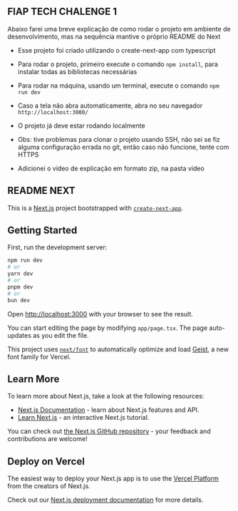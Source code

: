 ## FIAP TECH CHALENGE 1

Abaixo farei uma breve explicação de como rodar o projeto em ambiente de desenvolvimento, mas na sequência mantive o próprio README do Next

- Esse projeto foi criado utilizando o create-next-app com typescript
- Para rodar o projeto, primeiro execute o comando `npm install`, para instalar todas as bibliotecas necessárias
- Para rodar na máquina, usando um terminal, execute o comando `npm run dev`
- Caso a tela não abra automaticamente, abra no seu navegador `http://localhost:3000/`
- O projeto já deve estar rodando localmente

- Obs: tive problemas para clonar o projeto usando SSH, não sei se fiz alguma configuração errada no git, então caso não funcione, tente com HTTPS
- Adicionei o vídeo de explicação em formato zip, na pasta video

## README NEXT

This is a [Next.js](https://nextjs.org) project bootstrapped with [`create-next-app`](https://nextjs.org/docs/app/api-reference/cli/create-next-app).

## Getting Started

First, run the development server:

```bash
npm run dev
# or
yarn dev
# or
pnpm dev
# or
bun dev
```

Open [http://localhost:3000](http://localhost:3000) with your browser to see the result.

You can start editing the page by modifying `app/page.tsx`. The page auto-updates as you edit the file.

This project uses [`next/font`](https://nextjs.org/docs/app/building-your-application/optimizing/fonts) to automatically optimize and load [Geist](https://vercel.com/font), a new font family for Vercel.

## Learn More

To learn more about Next.js, take a look at the following resources:

- [Next.js Documentation](https://nextjs.org/docs) - learn about Next.js features and API.
- [Learn Next.js](https://nextjs.org/learn) - an interactive Next.js tutorial.

You can check out [the Next.js GitHub repository](https://github.com/vercel/next.js) - your feedback and contributions are welcome!

## Deploy on Vercel

The easiest way to deploy your Next.js app is to use the [Vercel Platform](https://vercel.com/new?utm_medium=default-template&filter=next.js&utm_source=create-next-app&utm_campaign=create-next-app-readme) from the creators of Next.js.

Check out our [Next.js deployment documentation](https://nextjs.org/docs/app/building-your-application/deploying) for more details.
